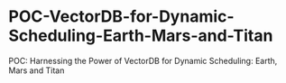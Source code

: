 # POC-VectorDB-for-Dynamic-Scheduling-Earth-Mars-and-Titan
POC: Harnessing the Power of VectorDB for Dynamic Scheduling: Earth, Mars and Titan 
